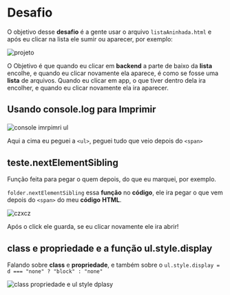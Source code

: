 # Desafio
O objetivo desse **desafio** é a gente usar o arquivo `listaAninhada.html` e após eu clicar na lista ele sumir ou aparecer, por exemplo:

![projeto](https://user-images.githubusercontent.com/62820033/82128960-b0c76400-9795-11ea-94d5-9462884827b6.png)

O Objetivo é que quando eu clicar em **backend** a parte de baixo da **lista** encolhe, e quando eu clicar novamente ela aparece, é como se fosse uma **lista** de arquivos. Quando eu clicar em app, o que tiver dentro dela ira encolher, e quando eu clicar novamente ela ira aparecer.

## Usando console.log para Imprimir <ul>
![console imrpimri ul](https://user-images.githubusercontent.com/62820033/82131975-4de3c600-97b1-11ea-968c-28d8260e45fd.png)

Aqui a cima eu peguei a `<ul>`, peguei tudo que veio depois do `<span>`


## teste.nextElementSibling
Função feita para pegar o quem depois, do que eu marquei, por exemplo.

`folder.nextElementSibling` essa **função** no **código**, ele ira pegar o que vem depois do `<span>` do meu **código** **HTML**.

![czxcz](https://user-images.githubusercontent.com/62820033/82132147-fcd4d180-97b2-11ea-9e71-d92b3aedc339.png)

Após o click ele guarda, se eu clicar novamente ele ira abrir!


## class e propriedade e a função ul.style.display
Falando sobre **class** e **propriedade**, e também sobre o `ul.style.display = d === "none" ? "block" : "none"`

![class propriedade e ul style dplasy](https://user-images.githubusercontent.com/62820033/82507128-d4611600-9ad7-11ea-82c2-22b66df4cee4.png)

